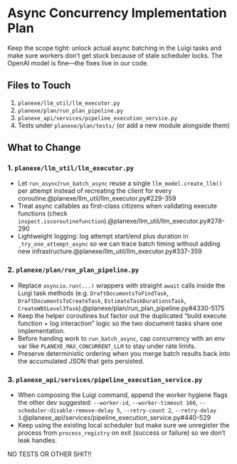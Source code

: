 # Async Concurrency Implementation Plan

Keep the scope tight: unlock actual async batching in the Luigi tasks and make sure workers don’t get stuck because of stale scheduler locks. The OpenAI model is fine—the fixes live in our code.

## Files to Touch

1. `planexe/llm_util/llm_executor.py`
2. `planexe/plan/run_plan_pipeline.py`
3. `planexe_api/services/pipeline_execution_service.py`
4. Tests under `planexe/plan/tests/` (or add a new module alongside them)

## What to Change

### 1. `planexe/llm_util/llm_executor.py`
- Let `run_async`/`run_batch_async` reuse a single `llm_model.create_llm()` per attempt instead of recreating the client for every coroutine.@planexe/llm_util/llm_executor.py#229-359
- Treat async callables as first-class citizens when validating execute functions (check `inspect.iscoroutinefunction`).@planexe/llm_util/llm_executor.py#278-290
- Lightweight logging: log attempt start/end plus duration in `_try_one_attempt_async` so we can trace batch timing without adding new infrastructure.@planexe/llm_util/llm_executor.py#337-359

### 2. `planexe/plan/run_plan_pipeline.py`
- Replace `asyncio.run(...)` wrappers with straight `await` calls inside the Luigi task methods (e.g. `DraftDocumentsToFindTask`, `DraftDocumentsToCreateTask`, `EstimateTaskDurationsTask`, `CreateWBSLevel3Task`).@planexe/plan/run_plan_pipeline.py#4330-5175
- Keep the helper coroutines but factor out the duplicated “build execute function + log interaction” logic so the two document tasks share one implementation.
- Before handing work to `run_batch_async`, cap concurrency with an env var like `PLANEXE_MAX_CONCURRENT_LLM` to stay under rate limits.
- Preserve deterministic ordering when you merge batch results back into the accumulated JSON that gets persisted.

### 3. `planexe_api/services/pipeline_execution_service.py`
- When composing the Luigi command, append the worker hygiene flags the other dev suggested: `--worker-id`, `--worker-timeout 160`, `--scheduler-disable-remove-delay 5`, `--retry-count 2`, `--retry-delay 3`.@planexe_api/services/pipeline_execution_service.py#440-529
- Keep using the existing local scheduler but make sure we unregister the process from `process_registry` on exit (success or failure) so we don’t leak handles.


NO TESTS OR OTHER SHIT!!